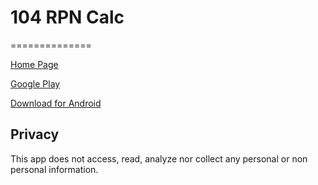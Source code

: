 # 104 RPN Calc
==============

[Home Page](http://civyshk.github.io/rpncalc104k/)

[Google Play](https://play.google.com/store/apps/details?id=net.project104.civyshkrpncalc)

[Download for Android](<https://raw.githubusercontent.com/civyshk/rpncalc104k/master/app/rpncalc104 (10 v2.1.2).apk>)

## Privacy

This app does not access, read, analyze nor collect any personal or non personal information.
